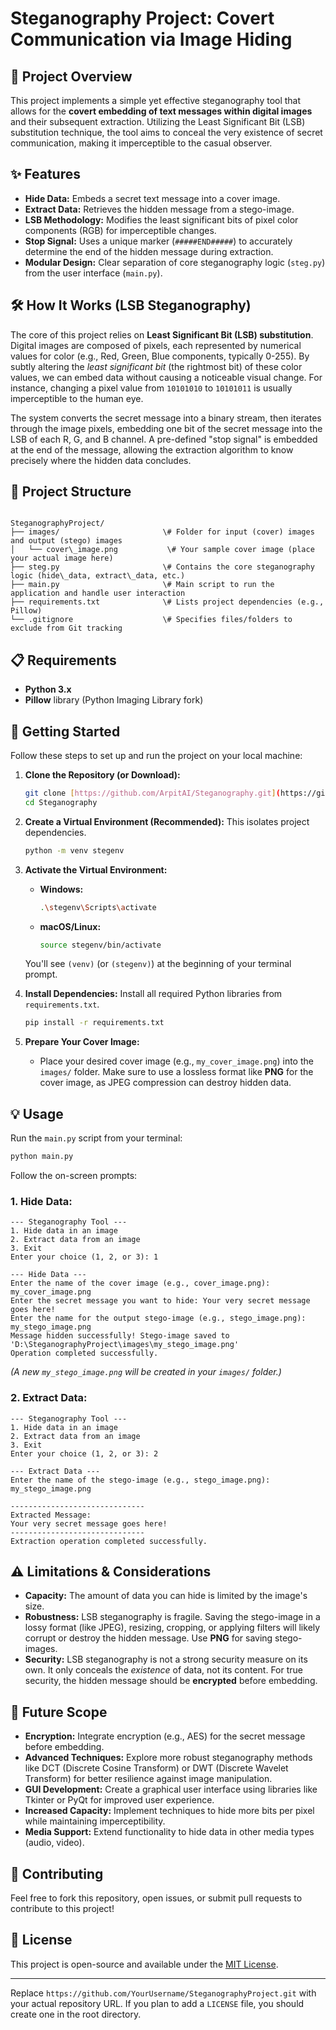 # Steganography Project: Covert Communication via Image Hiding

## 🚀 Project Overview

This project implements a simple yet effective steganography tool that allows for the **covert embedding of text messages within digital images** and their subsequent extraction. Utilizing the Least Significant Bit (LSB) substitution technique, the tool aims to conceal the very existence of secret communication, making it imperceptible to the casual observer.

## ✨ Features

* **Hide Data:** Embeds a secret text message into a cover image.
* **Extract Data:** Retrieves the hidden message from a stego-image.
* **LSB Methodology:** Modifies the least significant bits of pixel color components (RGB) for imperceptible changes.
* **Stop Signal:** Uses a unique marker (`#####END#####`) to accurately determine the end of the hidden message during extraction.
* **Modular Design:** Clear separation of core steganography logic (`steg.py`) from the user interface (`main.py`).

## 🛠️ How It Works (LSB Steganography)

The core of this project relies on **Least Significant Bit (LSB) substitution**. Digital images are composed of pixels, each represented by numerical values for color (e.g., Red, Green, Blue components, typically 0-255). By subtly altering the *least significant bit* (the rightmost bit) of these color values, we can embed data without causing a noticeable visual change. For instance, changing a pixel value from `10101010` to `10101011` is usually imperceptible to the human eye.

The system converts the secret message into a binary stream, then iterates through the image pixels, embedding one bit of the secret message into the LSB of each R, G, and B channel. A pre-defined "stop signal" is embedded at the end of the message, allowing the extraction algorithm to know precisely where the hidden data concludes.

## 📁 Project Structure

```

SteganographyProject/
├── images/                       \# Folder for input (cover) images and output (stego) images
│   └── cover\_image.png           \# Your sample cover image (place your actual image here)
├── steg.py                       \# Contains the core steganography logic (hide\_data, extract\_data, etc.)
├── main.py                       \# Main script to run the application and handle user interaction
├── requirements.txt              \# Lists project dependencies (e.g., Pillow)
└── .gitignore                    \# Specifies files/folders to exclude from Git tracking

````

## 📋 Requirements

* **Python 3.x**
* **Pillow** library (Python Imaging Library fork)

## 🚀 Getting Started

Follow these steps to set up and run the project on your local machine:

1.  **Clone the Repository (or Download):**
    ```bash
    git clone [https://github.com/ArpitAI/Steganography.git](https://github.com/ArpitAI/Steganography.git)
    cd Steganography
    ```

2.  **Create a Virtual Environment (Recommended):**
    This isolates project dependencies.
    ```bash
    python -m venv stegenv
    ```

3.  **Activate the Virtual Environment:**
    * **Windows:**
        ```bash
        .\stegenv\Scripts\activate 
        ```
    * **macOS/Linux:**
        ```bash
        source stegenv/bin/activate 
        ```
    You'll see `(venv)` (or `(stegenv)`) at the beginning of your terminal prompt.

4.  **Install Dependencies:**
    Install all required Python libraries from `requirements.txt`.
    ```bash
    pip install -r requirements.txt
    ```

5.  **Prepare Your Cover Image:**
    * Place your desired cover image (e.g., `my_cover_image.png`) into the `images/` folder. Make sure to use a lossless format like **PNG** for the cover image, as JPEG compression can destroy hidden data.

## 💡 Usage

Run the `main.py` script from your terminal:

```bash
python main.py
````

Follow the on-screen prompts:

### **1. Hide Data:**

```
--- Steganography Tool ---
1. Hide data in an image
2. Extract data from an image
3. Exit
Enter your choice (1, 2, or 3): 1

--- Hide Data ---
Enter the name of the cover image (e.g., cover_image.png): my_cover_image.png
Enter the secret message you want to hide: Your very secret message goes here!
Enter the name for the output stego-image (e.g., stego_image.png): my_stego_image.png
Message hidden successfully! Stego-image saved to 'D:\SteganographyProject\images\my_stego_image.png'
Operation completed successfully.
```

*(A new `my_stego_image.png` will be created in your `images/` folder.)*

### **2. Extract Data:**

```
--- Steganography Tool ---
1. Hide data in an image
2. Extract data from an image
3. Exit
Enter your choice (1, 2, or 3): 2

--- Extract Data ---
Enter the name of the stego-image (e.g., stego_image.png): my_stego_image.png

------------------------------
Extracted Message:
Your very secret message goes here!
------------------------------
Extraction operation completed successfully.
```

## ⚠️ Limitations & Considerations

  * **Capacity:** The amount of data you can hide is limited by the image's size.
  * **Robustness:** LSB steganography is fragile. Saving the stego-image in a lossy format (like JPEG), resizing, cropping, or applying filters will likely corrupt or destroy the hidden message. Use **PNG** for saving stego-images.
  * **Security:** LSB steganography is not a strong security measure on its own. It only conceals the *existence* of data, not its content. For true security, the hidden message should be **encrypted** before embedding.

## 🔮 Future Scope

  * **Encryption:** Integrate encryption (e.g., AES) for the secret message before embedding.
  * **Advanced Techniques:** Explore more robust steganography methods like DCT (Discrete Cosine Transform) or DWT (Discrete Wavelet Transform) for better resilience against image manipulation.
  * **GUI Development:** Create a graphical user interface using libraries like Tkinter or PyQt for improved user experience.
  * **Increased Capacity:** Implement techniques to hide more bits per pixel while maintaining imperceptibility.
  * **Media Support:** Extend functionality to hide data in other media types (audio, video).

## 🤝 Contributing

Feel free to fork this repository, open issues, or submit pull requests to contribute to this project\!

## 📄 License

This project is open-source and available under the [MIT License](https://www.google.com/search?q=LICENSE).

-----

Replace `https://github.com/YourUsername/SteganographyProject.git` with your actual repository URL. If you plan to add a `LICENSE` file, you should create one in the root directory.
